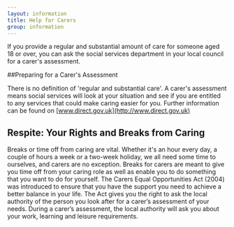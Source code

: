 ```yaml
---
layout: information
title: Help for Carers
group: information
---
```


If you provide a regular and substantial amount of care for someone aged 18 or over, you can ask the social services department in your local council for a carer's assessment.

##Preparing for a Carer's Assessment

There is no definition of 'regular and substantial care'. A carer's assessment means social services will look at your situation and see if you are entitled to any services that could make caring easier for you. Further information can be found on [www.direct.gov.uk](http://www.direct.gov.uk)

## Respite: Your Rights and Breaks from Caring

Breaks or time off from caring are vital. Whether it's an hour every day, a couple of hours a week or a two-week holiday, we all need some time to ourselves, and carers are no exception. Breaks for carers are meant to give you time off from your caring role as well as enable you to do something that you want to do for yourself. The Carers Equal Opportunities Act (2004) was introduced to ensure that you have the support you need to achieve a better balance in your life. The Act gives you the right to ask the local authority of the person you look after for a carer’s assessment of your needs. During a carer’s assessment, the local authority will ask you about your work, learning and leisure requirements.
